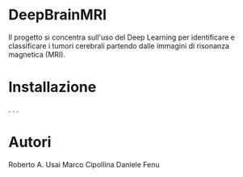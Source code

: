 # DeepBrainMRI
Il progetto si concentra sull'uso del Deep Learning per identificare e classificare i tumori cerebrali partendo dalle immagini di risonanza magnetica (MRI).

# Installazione
. . .

# Autori
Roberto A. Usai
Marco Cipollina
Daniele Fenu
